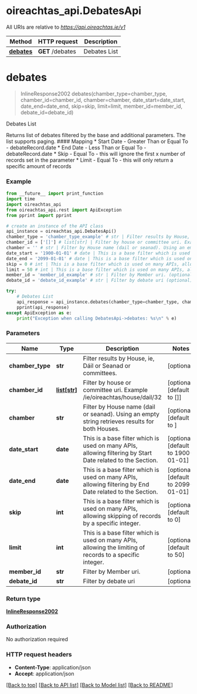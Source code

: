 # oireachtas_api.DebatesApi

All URIs are relative to *https://api.oireachtas.ie/v1*

Method | HTTP request | Description
------------- | ------------- | -------------
[**debates**](DebatesApi.md#debates) | **GET** /debates | Debates List


# **debates**
> InlineResponse2002 debates(chamber_type=chamber_type, chamber_id=chamber_id, chamber=chamber, date_start=date_start, date_end=date_end, skip=skip, limit=limit, member_id=member_id, debate_id=debate_id)

Debates List

Returns list of debates filtered by the base and additional parameters. The list supports paging. #### Mapping * Start Date - Greater Than or Equal To - debateRecord.date * End Date - Less Than or Equal To - debateRecord.date * Skip - Equal To - this will ignore the first x number of records set in the parameter * Limit - Equal To - this will only return a specific amount of records 

### Example
```python
from __future__ import print_function
import time
import oireachtas_api
from oireachtas_api.rest import ApiException
from pprint import pprint

# create an instance of the API class
api_instance = oireachtas_api.DebatesApi()
chamber_type = 'chamber_type_example' # str | Filter results by House, ie, Dáil or Seanad or committees.  (optional)
chamber_id = ['[]'] # list[str] | Filter by house or committee uri. Example  /ie/oireachtas/house/dail/32  (optional) (default to [])
chamber = '' # str | Filter by House name (dail or seanad). Using an empty string retrieves results for both Houses.  (optional) (default to )
date_start = '1900-01-01' # date | This is a base filter which is used on many APIs, allowing filtering by Start Date related to the Section. (optional) (default to 1900-01-01)
date_end = '2099-01-01' # date | This is a base filter which is used on many APIs, allowing filtering by End Date related to the Section. (optional) (default to 2099-01-01)
skip = 0 # int | This is a base filter which is used on many APIs, allowing skipping of records by a specific integer. (optional) (default to 0)
limit = 50 # int | This is a base filter which is used on many APIs, allowing the limiting of records to a specific integer. (optional) (default to 50)
member_id = 'member_id_example' # str | Filter by Member uri. (optional)
debate_id = 'debate_id_example' # str | Filter by debate uri (optional)

try:
    # Debates List
    api_response = api_instance.debates(chamber_type=chamber_type, chamber_id=chamber_id, chamber=chamber, date_start=date_start, date_end=date_end, skip=skip, limit=limit, member_id=member_id, debate_id=debate_id)
    pprint(api_response)
except ApiException as e:
    print("Exception when calling DebatesApi->debates: %s\n" % e)
```

### Parameters

Name | Type | Description  | Notes
------------- | ------------- | ------------- | -------------
 **chamber_type** | **str**| Filter results by House, ie, Dáil or Seanad or committees.  | [optional] 
 **chamber_id** | [**list[str]**](str.md)| Filter by house or committee uri. Example  /ie/oireachtas/house/dail/32  | [optional] [default to []]
 **chamber** | **str**| Filter by House name (dail or seanad). Using an empty string retrieves results for both Houses.  | [optional] [default to ]
 **date_start** | **date**| This is a base filter which is used on many APIs, allowing filtering by Start Date related to the Section. | [optional] [default to 1900-01-01]
 **date_end** | **date**| This is a base filter which is used on many APIs, allowing filtering by End Date related to the Section. | [optional] [default to 2099-01-01]
 **skip** | **int**| This is a base filter which is used on many APIs, allowing skipping of records by a specific integer. | [optional] [default to 0]
 **limit** | **int**| This is a base filter which is used on many APIs, allowing the limiting of records to a specific integer. | [optional] [default to 50]
 **member_id** | **str**| Filter by Member uri. | [optional] 
 **debate_id** | **str**| Filter by debate uri | [optional] 

### Return type

[**InlineResponse2002**](InlineResponse2002.md)

### Authorization

No authorization required

### HTTP request headers

 - **Content-Type**: application/json
 - **Accept**: application/json

[[Back to top]](#) [[Back to API list]](../README.md#documentation-for-api-endpoints) [[Back to Model list]](../README.md#documentation-for-models) [[Back to README]](../README.md)

